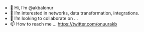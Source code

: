 - 👋 Hi, I’m @akbalonur
- 👀 I’m interested in networks, data transformation, integrations.
- 💞️ I’m looking to collaborate on ...
- 📫 How to reach me ... https://twitter.com/onuurakb 
